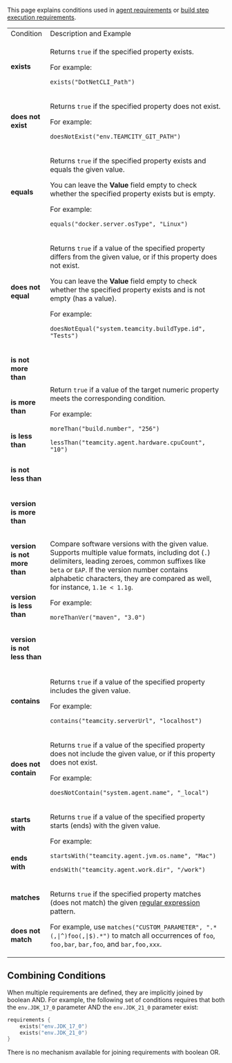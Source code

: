 [//]: # (title: Requirement Conditions)
[//]: # (auxiliary-id: Requirement Conditions)

This page explains conditions used in [agent requirements](agent-requirements.md) or [build step execution requirements](build-step-execution-conditions.md).


<table>
<tr><td>Condition</td><td>Description and Example</td></tr>

<tr>
<td><p><b>exists</b></p>
</td>
<td><p>Returns <code>true</code> if the specified property exists.</p>
<p>For example:</p>
<p><code>exists("DotNetCLI_Path")</code></p>
</td>
</tr>

<tr>
<td><p><b>does not exist</b></p>
</td>
<td><p>Returns <code>true</code> if the specified property does not exist.</p>
<p>For example:</p>
<p><code>doesNotExist("env.TEAMCITY_GIT_PATH")</code></p>
</td>
</tr>

<tr>
<td><p><b>equals</b></p>
</td>
<td><p>Returns <code>true</code> if the specified property exists and equals the given value.</p>
<p>You can leave the <b>Value</b> field empty to check whether the specified property exists but is empty.</p>
<p>For example:</p>
<p><code>equals("docker.server.osType", "Linux")</code></p>
</td>
</tr>

<tr>
<td><p><b>does not equal</b></p>
</td>
<td><p>Returns <code>true</code> if a value of the specified property differs from the given value, or if this property does not exist.</p>
<p>You can leave the <b>Value</b> field empty to check whether the specified property exists and is not empty (has a value).</p>
<p>For example:</p>
<p><code>doesNotEqual("system.teamcity.buildType.id", "Tests")</code></p>
</td>
</tr>

<tr>
<td><p><b>is not more than</b></p>
</td>
<td rowspan="4"><p>Return <code>true</code> if a value of the target numeric property meets the corresponding condition.</p>
<p>For example:</p>
<p><code>moreThan("build.number", "256")</code></p>
<p><code>lessThan("teamcity.agent.hardware.cpuCount", "10")</code></p>
</td>
</tr>

<tr>
<td><p><b>is more than</b></p>
</td>
</tr>

<tr>
<td><p><b>is less than</b></p>
</td>
</tr>

<tr>
<td><p><b>is not less than</b></p>
</td>
</tr>

<tr>
<td>
<p><b>version is more than</b></p>
</td>
<td rowspan="4"><p>Compare software versions with the given value. Supports multiple value formats, including dot (<code>.</code>) delimiters, leading zeroes, common suffixes like <code>beta</code> or <code>EAP</code>. If the version number contains alphabetic characters, they are compared as well, for instance, <code>1.1e &lt; 1.1g</code>.</p>
<p>For example:</p>
<p><code>moreThanVer("maven", "3.0")</code></p>
</td>
</tr>


<tr>
<td><p><b>version is not more than</b></p>
</td>
</tr>

<tr>
<td><p><b>version is less than</b></p>
</td>
</tr>

<tr>
<td><p><b>version is not less than</b></p>
</td>
</tr>

<tr>
<td><p><b>contains</b></p>
</td>
<td><p>Returns <code>true</code> if a value of the specified property includes the given value.</p>
<p>For example:</p>
<p><code>contains("teamcity.serverUrl", "localhost")</code></p>
</td>
</tr>

<tr>
<td><p><b>does not contain</b></p>
</td>
<td><p>Returns <code>true</code> if a value of the specified property does not include the given value, or if this property does not exist.</p>
<p>For example:</p>
<p><code>doesNotContain("system.agent.name", "_local")</code></p>
</td>
</tr>

<tr>
<td><p><b>starts with</b></p>
</td>
<td rowspan="2"><p>Returns <code>true</code> if a value of the specified property starts (ends) with the given value.</p>
<p>For example:</p>
<p><code>startsWith("teamcity.agent.jvm.os.name", "Mac")</code></p>
<p><code>endsWith("teamcity.agent.work.dir", "/work")</code></p>
</td>
</tr>

<tr>
<td><p><b>ends with</b></p>
</td>
</tr>

<tr>
<td><p><b>matches</b></p>
</td>
<td rowspan="2"><p>Returns <code>true</code> if the specified property matches (does not match) the given <a href="https://java.sun.com/j2se/1.5.0/docs/api/java/util/regex/Pattern.html">regular expression</a> pattern.</p>
<p>For example, use <code>matches("CUSTOM_PARAMETER", ".*(,|^)foo(,|$).*")</code> to match all occurrences of <code>foo</code>, <code>foo,bar</code>, <code>bar,foo</code>, and <code>bar,foo,xxx</code>.
</p>
</td>
</tr>

<tr>
<td><p><b>does not match</b></p>
</td>
</tr>

</table>


## Combining Conditions

When multiple requirements are defined, they are implicitly joined by boolean AND. For example, the following set of conditions requires that both the `env.JDK_17_0` parameter AND the `env.JDK_21_0` parameter exist:

```Kotlin
requirements {
    exists("env.JDK_17_0")
    exists("env.JDK_21_0")
}
```

There is no mechanism available for joining requirements with boolean OR.
